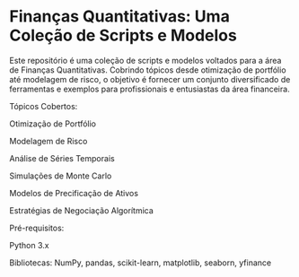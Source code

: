 
# Finanças Quantitativas: Uma Coleção de Scripts e Modelos

Este repositório é uma coleção de scripts e modelos voltados para a área de Finanças Quantitativas. Cobrindo tópicos desde otimização de portfólio até modelagem de risco, o objetivo é fornecer um conjunto diversificado de ferramentas e exemplos para profissionais e entusiastas da área financeira.

Tópicos Cobertos:

Otimização de Portfólio

Modelagem de Risco

Análise de Séries Temporais

Simulações de Monte Carlo

Modelos de Precificação de Ativos

Estratégias de Negociação Algorítmica

Pré-requisitos:

Python 3.x

Bibliotecas: 
NumPy, 
pandas, 
scikit-learn, 
matplotlib, 
seaborn, 
yfinance
